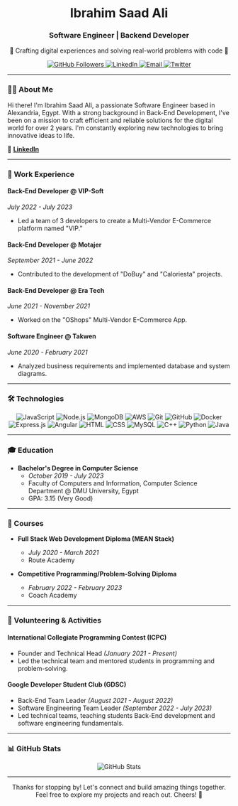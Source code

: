 

<h1 align="center">Ibrahim Saad Ali</h1>
<h3 align="center">Software Engineer | Backend Developer</h3>
<p align="center">🌟 Crafting digital experiences and solving real-world problems with code 🚀</p>

<p align="center">
  <a href="https://github.com/Abrahim-Saad">
    <img src="https://img.shields.io/github/followers/Abrahim-Saad?label=Followers&style=social" alt="GitHub Followers">
  </a>
  <a href="https://linkedin.com/in/ibrahim-saad">
    <img src="https://img.shields.io/badge/LinkedIn-Connect-blue?style=for-the-badge&logo=linkedin" alt="LinkedIn">
  </a>
  <a href="mailto:abrahimsaad271@gmail.com">
    <img src="https://img.shields.io/badge/Email-Contact-red?style=for-the-badge&logo=gmail" alt="Email">
  </a>
  <a href="https://twitter.com/YourTwitterHandle">
    <img src="https://img.shields.io/twitter/follow/YourTwitterHandle?label=Follow&style=social" alt="Twitter">
  </a>
</p>

---

### 👨‍💻 About Me

Hi there! I'm Ibrahim Saad Ali, a passionate Software Engineer based in Alexandria, Egypt. With a strong background in Back-End Development, I've been on a mission to craft efficient and reliable solutions for the digital world for over 2 years. I'm constantly exploring new technologies to bring innovative ideas to life.

📝 **[LinkedIn](https://linkedin.com/in/ibrahim-saad)**

---

### 💼 Work Experience

#### Back-End Developer @ VIP-Soft
*July 2022 - July 2023*
- Led a team of 3 developers to create a Multi-Vendor E-Commerce platform named "VIP."

#### Back-End Developer @ Motajer
*September 2021 - June 2022*
- Contributed to the development of "DoBuy" and "Caloriesta" projects.

#### Back-End Developer @ Era Tech
*June 2021 - November 2021*
- Worked on the "OShops" Multi-Vendor E-Commerce App.

#### Software Engineer @ Takwen
*June 2020 - February 2021*
- Analyzed business requirements and implemented database and system diagrams.

---

### 🛠️ Technologies 

<p align="center">
  <img src="https://img.icons8.com/color/48/000000/javascript.png" alt="JavaScript">
<img src="https://img.icons8.com/color/48/000000/nodejs.png" alt="Node.js">
<img src="https://img.icons8.com/color/48/000000/mongodb.png" alt="MongoDB">
<img src="https://img.icons8.com/color/48/000000/amazon-web-services-1.png" alt="AWS">
<img src="https://img.icons8.com/color/48/000000/git.png" alt="Git">
<img src="https://img.icons8.com/color/48/000000/github.png" alt="GitHub">
<img src="https://img.icons8.com/color/48/000000/docker.png" alt="Docker">
<img src="https://img.icons8.com/color/48/000000/express.png" alt="Express.js">
<img src="https://img.icons8.com/color/48/000000/angularjs.png" alt="Angular">
<img src="https://img.icons8.com/color/48/000000/html-5.png" alt="HTML">
<img src="https://img.icons8.com/color/48/000000/css3.png" alt="CSS">
<img src="https://img.icons8.com/color/48/000000/mysql.png" alt="MySQL">
<img src="https://img.icons8.com/color/48/000000/c-plus-plus-logo.png" alt="C++">
<img src="https://img.icons8.com/color/48/000000/python.png" alt="Python">
<img src="https://img.icons8.com/color/48/000000/java-coffee-cup-logo.png" alt="Java">




</p>

---

### 🎓 Education

- **Bachelor's Degree in Computer Science**
  - *October 2019 - July 2023*
  - Faculty of Computers and Information, Computer Science Department @ DMU University, Egypt
  - GPA: 3.15 (Very Good)

---

### 📖 Courses

- **Full Stack Web Development Diploma (MEAN Stack)**
  - *July 2020 - March 2021*
  - Route Academy

- **Competitive Programming/Problem-Solving Diploma**
  - *February 2022 - February 2023*
  - Coach Academy

---

### 🌟 Volunteering & Activities

#### International Collegiate Programming Contest (ICPC)
- Founder and Technical Head *(January 2021 - Present)*
- Led the technical team and mentored students in programming and problem-solving.

#### Google Developer Student Club (GDSC)
- Back-End Team Leader *(August 2021 - August 2022)*
- Software Engineering Team Leader *(September 2022 - July 2023)*
- Led technical teams, teaching students Back-End development and software engineering fundamentals.

---

### 📊 GitHub Stats

<p align="center">
  <img src="https://github-readme-stats.vercel.app/api?username=Abrahim-Saad&show_icons=true&theme=radical" alt="GitHub Stats">
</p>

---

<p align="center">Thanks for stopping by! Let's connect and build amazing things together. Feel free to explore my projects and reach out. Cheers! 🚀</p>

